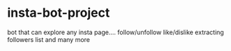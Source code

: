 # insta-bot-project
bot that can explore any insta page....
follow/unfollow
like/dislike
extracting followers list
and many more
